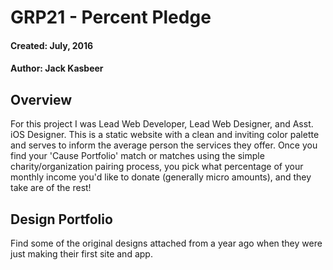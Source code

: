# GRP21 - Percent Pledge
#### Created: July, 2016
#### Author: Jack Kasbeer

## Overview
For this project I was Lead Web Developer, Lead Web Designer, and Asst. iOS Designer.  This is a static website with a clean and inviting color palette and serves to inform the average person the services they offer.  Once you find your 'Cause Portfolio' match or matches using the simple charity/organization pairing process, you pick what percentage of your monthly income you'd like to donate (generally micro amounts), and they take are of the rest!  

## Design Portfolio
Find some of the original designs attached from a year ago when they were just making their first site and app.
